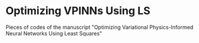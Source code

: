# Optimizing VPINNs Using LS

Pieces of codes of the manuscript "Optimizing Variational Physics-Informed Neural Networks Using Least Squares"
